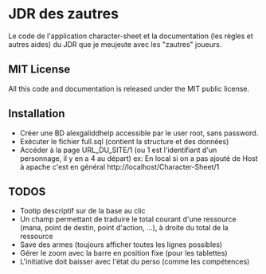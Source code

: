# JDR des zautres

Le code de l'application character-sheet et la documentation (les règles et autres aides) du JDR que je meujeute avec les "zautres" joueurs.

## MIT License

All this code and documentation is released under the MIT public license.

## Installation

- Créer une BD alexgaliddhelp accessible par le user root, sans password.
- Exécuter le fichier full.sql (contient la structure et des données)
- Accéder à la page URL_DU_SITE/1 (ou 1 est l'identifiant d'un personnage, il y en a 4 au départ)
    ex: En local si on a pas ajouté de Host à apache c'est en général http://localhost/Character-Sheet/1

## TODOS

- Tootip descriptif sur de la base au clic
- Un champ permettant de traduire le total courant d'une ressource (mana, point de destin, point d'action, ...), à droite du total de la ressource
- Save des armes (toujours afficher toutes les lignes possibles)
- Gérer le zoom avec la barre en position fixe (pour les tablettes)
- L'initiative doit baisser avec l'état du perso (comme les compétences)
